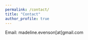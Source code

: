 ```yaml
---
permalink: /contact/
title: "Contact"
author_profile: true
---
```


Email: madeline.evenson\[at\]gmail.com
